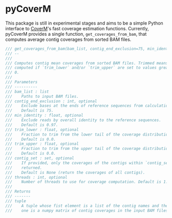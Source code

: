 # pyCoverM

This package is still in experimental stages and aims to be a simple Python interface to [CoverM](https://github.com/wwood/CoverM)'s fast coverage estimation functions. Currently, pyCoverM provides a single function, `get_coverages_from_bam`, that computes average contig coverages from sorted BAM files.

```rust
/// get_coverages_from_bam(bam_list, contig_end_exclusion=75, min_identity=0.97, threads=1)
/// --
///
/// Computes contig mean coverages from sorted BAM files. Trimmed means will be
/// computed if `trim_lower` and/or `trim_upper` are set to values greater than
/// 0.
///
/// Parameters
/// ----------
/// bam_list : list
///    Paths to input BAM files.
/// contig_end_exclusion : int, optional
///    Exclude bases at the ends of reference sequences from calculation.
///    Default is 75.
/// min_identity : float, optional
///    Exclude reads by overall identity to the reference sequences.
///    Default is 0.97.
/// trim_lower : float, optional
///    Fraction to trim from the lower tail of the coverage distribution.
///    Default is 0.0.
/// trim_upper : float, optional
///    Fraction to trim from the upper tail of the coverage distribution.
///    Default is 0.0.
/// contig_set : set, optional
///    If provided, only the coverages of the contigs within `contig_set` will
///    returned.
///    Default is None (return the coverages of all contigs).
/// threads : int, optional
///    Number of threads to use for coverage computation. Default is 1.
///
/// Returns
/// -------
/// tuple
///    A tuple whose fist element is a list of the contig names and the second
///    one is a numpy matrix of contig coverages in the input BAM files.
```
